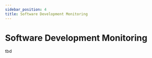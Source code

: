 ```yaml
---
sidebar_position: 4
title: Software Development Monitoring
---
```


# Software Development Monitoring

tbd

